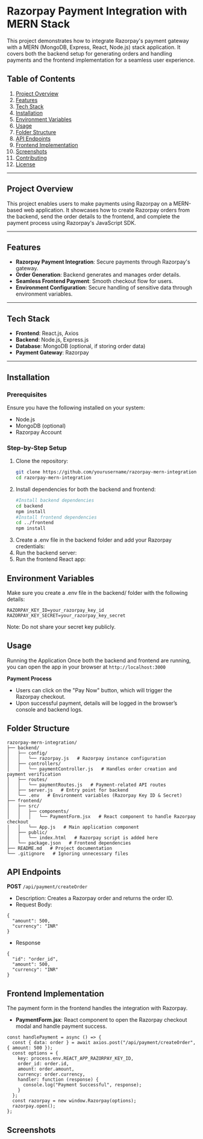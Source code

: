 # Razorpay Payment Integration with MERN Stack

This project demonstrates how to integrate Razorpay's payment gateway with a MERN (MongoDB, Express, React, Node.js) stack application. It covers both the backend setup for generating orders and handling payments and the frontend implementation for a seamless user experience.

## Table of Contents
1. [Project Overview](#project-overview)
2. [Features](#features)
3. [Tech Stack](#tech-stack)
4. [Installation](#installation)
5. [Environment Variables](#environment-variables)
6. [Usage](#usage)
7. [Folder Structure](#folder-structure)
8. [API Endpoints](#api-endpoints)
9. [Frontend Implementation](#frontend-implementation)
10. [Screenshots](#screenshots)
11. [Contributing](#contributing)
12. [License](#license)

---

## Project Overview

This project enables users to make payments using Razorpay on a MERN-based web application. It showcases how to create Razorpay orders from the backend, send the order details to the frontend, and complete the payment process using Razorpay's JavaScript SDK.

---

## Features

- **Razorpay Payment Integration**: Secure payments through Razorpay's gateway.
- **Order Generation**: Backend generates and manages order details.
- **Seamless Frontend Payment**: Smooth checkout flow for users.
- **Environment Configuration**: Secure handling of sensitive data through environment variables.

---

## Tech Stack

- **Frontend**: React.js, Axios
- **Backend**: Node.js, Express.js
- **Database**: MongoDB (optional, if storing order data)
- **Payment Gateway**: Razorpay

---

## Installation

### Prerequisites

Ensure you have the following installed on your system:
- Node.js
- MongoDB (optional)
- Razorpay Account

### Step-by-Step Setup

1. Clone the repository:
   ```bash
   git clone https://github.com/yourusername/razorpay-mern-integration.git
   cd razorpay-mern-integration
   
2. Install dependencies for both the backend and frontend:
   ```bash
   #Install backend dependencies
   cd backend
   npm install
   #Install frontend dependencies
   cd ../frontend
   npm install

3. Create a .env file in the backend folder and add your Razorpay credentials:
4. Run the backend server:
5. Run the frontend React app:

## Environment Variables
Make sure you create a .env file in the backend/ folder with the following details:
```
RAZORPAY_KEY_ID=your_razorpay_key_id
RAZORPAY_KEY_SECRET=your_razorpay_key_secret
```
Note: Do not share your secret key publicly.

## Usage
Running the Application
Once both the backend and frontend are running, you can open the app in your browser at
`http://localhost:3000`

**Payment Process**
- Users can click on the "Pay Now" button, which will trigger the Razorpay checkout.
- Upon successful payment, details will be logged in the browser’s console and backend logs.

## Folder Structure

```
razorpay-mern-integration/
├── backend/
│   ├── config/
│   │   └── razorpay.js   # Razorpay instance configuration
│   ├── controllers/
│   │   └── paymentController.js   # Handles order creation and payment verification
│   ├── routes/
│   │   └── paymentRoutes.js   # Payment-related API routes
│   ├── server.js   # Entry point for backend
│   └── .env   # Environment variables (Razorpay Key ID & Secret)
├── frontend/
│   ├── src/
│   │   ├── components/
│   │   │   └── PaymentForm.jsx   # React component to handle Razorpay checkout
│   │   └── App.js   # Main application component
│   ├── public/
│   │   └── index.html   # Razorpay script is added here
│   └── package.json   # Frontend dependencies
├── README.md   # Project documentation
└── .gitignore   # Ignoring unnecessary files
```

## API Endpoints
**POST** ```/api/payment/createOrder```
- Description: Creates a Razorpay order and returns the order ID.
- Request Body:
```
{
  "amount": 500,
  "currency": "INR"
}
```

- Response
```
{
  "id": "order_id",
  "amount": 500,
  "currency": "INR"
}
```

## Frontend Implementation
The payment form in the frontend handles the integration with Razorpay.

- **PaymentForm.jsx**: React component to open the Razorpay checkout modal and handle payment success.
```
const handlePayment = async () => {
  const { data: order } = await axios.post("/api/payment/createOrder", { amount: 500 });
  const options = {
    key: process.env.REACT_APP_RAZORPAY_KEY_ID,
    order_id: order.id,
    amount: order.amount,
    currency: order.currency,
    handler: function (response) {
      console.log("Payment Successful", response);
    }
  };
  const razorpay = new window.Razorpay(options);
  razorpay.open();
};
```
## Screenshots
